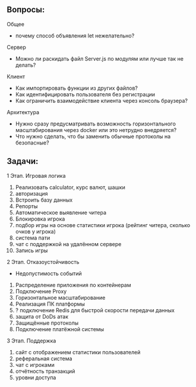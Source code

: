 ## Вопросы:

Общее

- почему способ объявления let нежелательно?

Сервер

- Можно ли раскидать файл Server.js по модулям или лучше так не делать?

Клиент

- Как импортировать функции из других файлов?
- Как идентифицировать пользователя без регистрации
- Как ограничить взаимодействие клиента через консоль браузера?

Архитектура

- Нужно сразу предусматривать возможность горизонтального масштабирования через docker или это нетрудно внедряется?
- Что нужно сделать, что бы заменить обычные протоколы на безопасные?

## Задачи:

1 Этап. Игровая логика

1. Реализовать calculator, курс валют, шашки
2. авторизация
3. Встроить базу данных
4. Репорты
5. Автоматическое выявление читера
6. Блокировка игрока
7. подбор игры на основе статистики игрока (рейтинг читера, сколько очков у игрока)
8. система пати
9. чат с поддержкой на удалённом сервере
10. Запись игры

2 Этап. Отказоустойчивость

- Недопустимость событий

1. Распределение приложения по контейнерам
2. Подключение Proxy
3. Горизонтальное масштабирование
4. Реализация ПК платформы
5. ? подключение Redis для быстрой скорости передачи данных
6. защита от DoDs атак
7. Защищённые протоколы
8. Подключение платёжной системы

3 Этап. Поддержка

1. сайт с отображением статистики пользователей
2. реферальная система
3. чат с игроками
4. отчётность транзакций
5. уровни доступа
